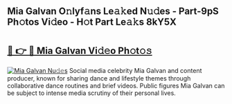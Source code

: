 ## Mia Galvan O𝚗lyf𝚊ns Le𝚊𝚔ed N𝚞𝚍es - Part-9pS Ph𝚘tos Vi𝚍eo - H𝚘t Part Le𝚊𝚔s 8kY5X

# <h2><a href="http://hf5b7nz.feru.top/?c=Mia+Galvan">🔗 👉 🔴 Mia Galvan Vi𝚍𝚎o Ph𝚘t𝚘𝚜</a></h2>

[![Mia Galvan Nu𝚍𝚎s](https://i.imgur.com/0TWrTi3.gif)](http://hf5b7nz.feru.top/?c=Mia+Galvan)
Social media celebrity Mia Galvan and content producer, known for sharing dance and lifestyle themes through collaborative dance routines and brief videos. Public figures Mia Galvan can be subject to intense media scrutiny of their personal lives. 
